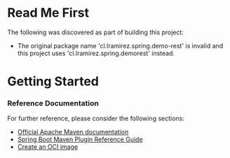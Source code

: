 # Read Me First
The following was discovered as part of building this project:

* The original package name 'cl.lramirez.spring.demo-rest' is invalid and this project uses 'cl.lramirez.spring.demorest' instead.

# Getting Started

### Reference Documentation
For further reference, please consider the following sections:

* [Official Apache Maven documentation](https://maven.apache.org/guides/index.html)
* [Spring Boot Maven Plugin Reference Guide](https://docs.spring.io/spring-boot/docs/2.6.2/maven-plugin/reference/html/)
* [Create an OCI image](https://docs.spring.io/spring-boot/docs/2.6.2/maven-plugin/reference/html/#build-image)

